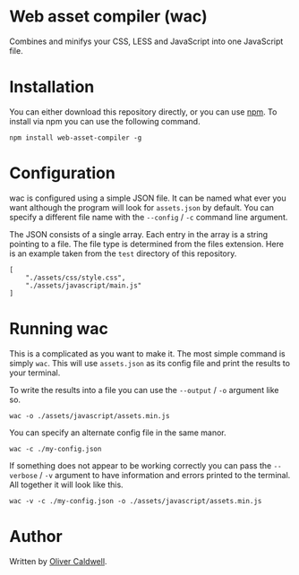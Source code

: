 # Web asset compiler (wac)

Combines and minifys your CSS, LESS and JavaScript into one JavaScript file.

# Installation

You can either download this repository directly, or you can use [npm](http://npmjs.org/). To install via npm you can use the following command.

	npm install web-asset-compiler -g

# Configuration

wac is configured using a simple JSON file. It can be named what ever you want although the program will look for `assets.json` by default. You can specify a different file name with the `--config` / `-c` command line argument.

The JSON consists of a single array. Each entry in the array is a string pointing to a file. The file type is determined from the files extension. Here is an example taken from the `test` directory of this repository.

	[
		"./assets/css/style.css",
		"./assets/javascript/main.js"
	]

# Running wac

This is a complicated as you want to make it. The most simple command is simply `wac`. This will use `assets.json` as its config file and print the results to your terminal.

To write the results into a file you can use the `--output` / `-o` argument like so.

	wac -o ./assets/javascript/assets.min.js

You can specify an alternate config file in the same manor.

	wac -c ./my-config.json

If something does not appear to be working correctly you can pass the `--verbose` / `-v` argument to have information and errors printed to the terminal. All together it will look like this.

	wac -v -c ./my-config.json -o ./assets/javascript/assets.min.js

# Author

Written by [Oliver Caldwell](http://olivercaldwell.co.uk).